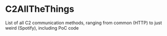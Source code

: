 # C2AllTheThings
List of all C2 communication methods, ranging from common (HTTP) to just weird (Spotify), including PoC code
